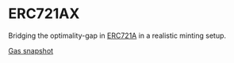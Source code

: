 # ERC721AX

Bridging the optimality-gap in [ERC721A](https://github.com/chiru-labs/ERC721A) in a realistic minting setup.

[Gas snapshot](.gas-snapshot)
